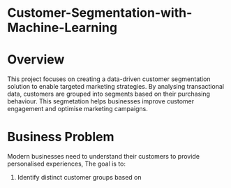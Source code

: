 # Customer-Segmentation-with-Machine-Learning

# Overview

This project focuses on creating a data-driven customer segmentation solution to enable targeted marketing strategies. By analysing transactional data, customers are grouped into segments based on their purchasing behaviour. This segmetation helps businesses improve customer engagement and optimise marketing campaigns. 

# Business Problem
Modern businesses need to understand  their customers to provide personalised experiences, The goal is to:
1. Identify distinct customer groups based on 

